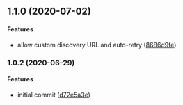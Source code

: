 <a name="1.1.0"></a>
## 1.1.0 (2020-07-02)


#### Features

* allow custom discovery URL and auto-retry ([8686d9fe](https://github.com/MarioArnt/azure-ad-jwt-lite/commit/8686d9fe))


<a name="1.0.2"></a>
### 1.0.2 (2020-06-29)


#### Features

* initial commit ([d72e5a3e](https://github.com/MarioArnt/azure-ad-jwt-lite/commit/d72e5a3e))

